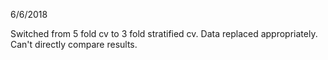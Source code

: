 6/6/2018

Switched from 5 fold cv to 3 fold stratified cv. Data replaced appropriately.
Can't directly compare results.